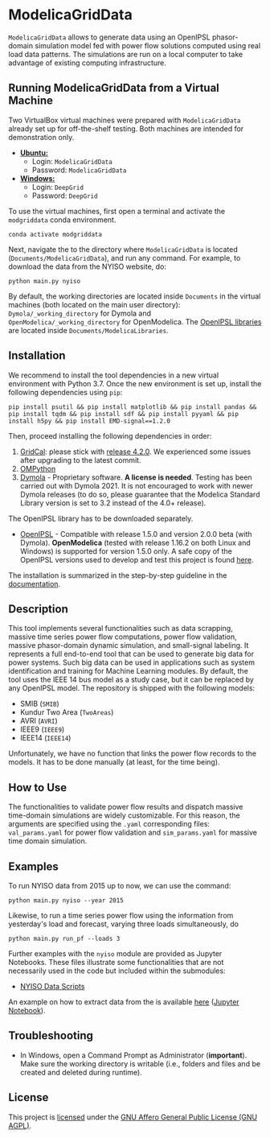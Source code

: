 ModelicaGridData
=========================================

`ModelicaGridData` allows to generate data using an OpenIPSL phasor-domain simulation model fed with power flow solutions computed using real load data patterns. The simulations are run on a local computer to take advantage of existing computing infrastructure.

## Running ModelicaGridData from a Virtual Machine

Two VirtualBox virtual machines were prepared with `ModelicaGridData` already set up for off-the-shelf testing. Both machines are intended for demonstration only.

- [**Ubuntu:**](https://www.dropbox.com/s/z1lbo1rimq7vjr2/ModelicaGridData_Ubuntu.vdi?dl=0)
  - Login: `ModelicaGridData`
  - Password: `ModelicaGridData`
- [**Windows:**](https://www.dropbox.com/s/76hhso7bjkpix2z/ModelicaGridData_Win10.vdi?dl=0)
  - Login: `DeepGrid`
  - Password: `DeepGrid`

To use the virtual machines, first open a terminal and activate the `modgriddata` conda environment.

```
conda activate modgriddata
```

Next, navigate the to the directory where `ModelicaGridData` is located (`Documents/ModelicaGridData`), and run any command. For example, to download the data from the NYISO website, do:

```
python main.py nyiso
```

By default, the working directories are located inside `Documents` in the virtual machines (both located on the main user directory): `Dymola/_working_directory` for Dymola and `OpenModelica/_working_directory`  for OpenModelica. The [OpenIPSL libraries](https://www.dropbox.com/s/kj0ivboxq3a7tet/OpenIPSL_.zip?dl=0) are located inside `Documents/ModelicaLibraries`.

## Installation

We recommend to install the tool dependencies in a new virtual environment with Python 3.7. Once the new environment is set up, install the following dependencies using `pip`:

```
pip install psutil && pip install matplotlib && pip install pandas && pip install tqdm && pip install sdf && pip install pyyaml && pip install h5py && pip install EMD-signal==1.2.0
```

Then, proceed installing the following dependencies in order:

1. [GridCal](docs/gridcal_installation.md): please stick with [release 4.2.0](https://github.com/SanPen/GridCal/releases/tag/4.2.0). We experienced some issues after upgrading to the latest commit.
2. [OMPython](docs/OMPython_installation.md)
3. [Dymola](https://www.3ds.com/products-services/catia/products/dymola/) - Proprietary software. **A license is needed**. Testing has been carried out with Dymola 2021. It is not encouraged to work with newer Dymola releases (to do so, please guarantee that the Modelica Standard Library version is set to 3.2 instead of the 4.0+ release).

The OpenIPSL library has to be downloaded separately.

- [OpenIPSL](www.OpenIPSL.com) - Compatible with release 1.5.0 and version 2.0.0 beta (with Dymola). **OpenModelica** (tested with release 1.16.2 on both Linux and Windows) is supported for version 1.5.0 only. A safe copy of the OpenIPSL versions used to develop and test this project is found [here](https://www.dropbox.com/s/kj0ivboxq3a7tet/OpenIPSL_.zip?dl=0).

The installation is summarized in the step-by-step guideline in the [documentation](docs/stepwise_installation.md).

## Description

This tool implements several functionalities such as data scrapping, massive time series power flow computations, power flow validation, massive phasor-domain dynamic simulation, and small-signal labeling. It represents a full end-to-end tool that can be used to generate big data for power systems. Such big data can be used in applications such as system identification and training for Machine Learning modules. By default, the tool uses the IEEE 14 bus model as a study case, but it can be replaced by any OpenIPSL model. The repository is shipped with the following models:

- SMIB (`SMIB`)
- Kundur Two Area (`TwoAreas`)
- AVRI (`AVRI`)
- IEEE9 (`IEEE9`)
- IEEE14 (`IEEE14`)

Unfortunately, we have no function that links the power flow records to the models. It has to be done manually (at least, for the time being).

## How to Use

The functionalities to validate power flow results and dispatch massive time-domain simulations are widely customizable. For this reason, the arguments are specified using the `.yaml` corresponding files: `val_params.yaml` for power flow validation and `sim_params.yaml` for massive time domain simulation.

## Examples

To run NYISO data from 2015 up to now, we can use the command:

```
python main.py nyiso --year 2015
```

Likewise, to run a time series power flow using the information from yesterday's load and forecast, varying three loads simultaneously, do
```
python main.py run_pf --loads 3
```

Further examples with the `nyiso` module are provided as Jupyter Notebooks. These files illustrate some functionalities that are not necessarily used in the code but included within the submodules:

- [NYISO Data Scripts](docs/examples_nyiso_data.ipynb)

An example on how to extract data from the is available [here](docs/extract_data_example.md) ([Jupyter Notebook](docs/example_extract_data.ipynb)).

## Troubleshooting

- In Windows, open a Command Prompt as Administrator (**important**). Make sure the working directory is writable (i.e., folders and files and be created and deleted during runtime).

## License

This project is [licensed](./LICENSE.txt) under the [GNU Affero General Public License (GNU AGPL)](https://www.gnu.org/licenses/agpl-3.0.en.html).

